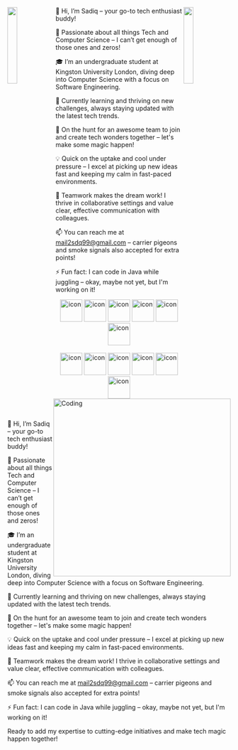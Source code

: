 <img align="left" src="https://user-images.githubusercontent.com/65187002/144930161-2f783401-8d27-4fdf-a2f7-cc0ba32f1f1f.gif" width="21%" style="display:inline;"><img align="right" src="https://user-images.githubusercontent.com/65187002/144930161-2f783401-8d27-4fdf-a2f7-cc0ba32f1f1f.gif" width="21%" style="display:inline;">

👋 Hi, I’m Sadiq – your go-to tech enthusiast buddy!

👀 Passionate about all things Tech and Computer Science – I can’t get enough of those ones and zeros!

🎓 I’m an undergraduate student at Kingston University London, diving deep into Computer Science with a focus on Software Engineering.

🌱 Currently learning and thriving on new challenges, always staying updated with the latest tech trends.

🚀 On the hunt for an awesome team to join and create tech wonders together – let's make some magic happen!

💡 Quick on the uptake and cool under pressure – I excel at picking up new ideas fast and keeping my calm in fast-paced environments.

🤝 Teamwork makes the dream work! I thrive in collaborative settings and value clear, effective communication with colleagues.

📫 You can reach me at mail2sdq99@gmail.com – carrier pigeons and smoke signals also accepted for extra points!

⚡ Fun fact: I can code in Java while juggling – okay, maybe not yet, but I'm working on it!

<div align="center">
  <img src="https://techstack-generator.vercel.app/java-icon.svg" alt="icon" width="50" height="50" />
  <img src="https://techstack-generator.vercel.app/python-icon.svg" alt="icon" width="50" height="50" />
  <img src="https://techstack-generator.vercel.app/ts-icon.svg" alt="icon" width="50" height="50" />
  <img src="https://techstack-generator.vercel.app/js-icon.svg" alt="icon"width="50" height="50" />
  <img src="https://techstack-generator.vercel.app/react-icon.svg" alt="icon" width="50" height="50" />
 <img src="https://techstack-generator.vercel.app/mysql-icon.svg" alt="icon" width="50" height="50" />
</div>

<br>

<div align="center">
  <img src="https://techstack-generator.vercel.app/docker-icon.svg" alt="icon" width="50" height="50" />
  <img src="https://techstack-generator.vercel.app/aws-icon.svg" alt="icon" width="50" height="50" />
  <img src="https://techstack-generator.vercel.app/github-icon.svg" alt="icon" width="50" height="50" />
  <img src="https://techstack-generator.vercel.app/prettier-icon.svg" alt="icon" width="50" height="50" />
  <img src="https://techstack-generator.vercel.app/restapi-icon.svg" alt="icon" width="50" height="50" />
  <img src="https://techstack-generator.vercel.app/graphql-icon.svg" alt="icon" width="50" height="50" />
</div>

<img align="right" alt="Coding" width="400" src="https://user-images.githubusercontent.com/74038190/229223263-cf2e4b07-2615-4f87-9c38-e37600f8381a.gif">
<br><br>



👋 Hi, I’m Sadiq – your go-to tech enthusiast buddy!

👀 Passionate about all things Tech and Computer Science – I can’t get enough of those ones and zeros!

🎓 I’m an undergraduate student at Kingston University London, diving deep into Computer Science with a focus on Software Engineering.

🌱 Currently learning and thriving on new challenges, always staying updated with the latest tech trends.

🚀 On the hunt for an awesome team to join and create tech wonders together – let's make some magic happen!

💡 Quick on the uptake and cool under pressure – I excel at picking up new ideas fast and keeping my calm in fast-paced environments.

🤝 Teamwork makes the dream work! I thrive in collaborative settings and value clear, effective communication with colleagues.

📫 You can reach me at mail2sdq99@gmail.com – carrier pigeons and smoke signals also accepted for extra points!

⚡ Fun fact: I can code in Java while juggling – okay, maybe not yet, but I'm working on it!

Ready to add my expertise to cutting-edge initiatives and make tech magic happen together!

